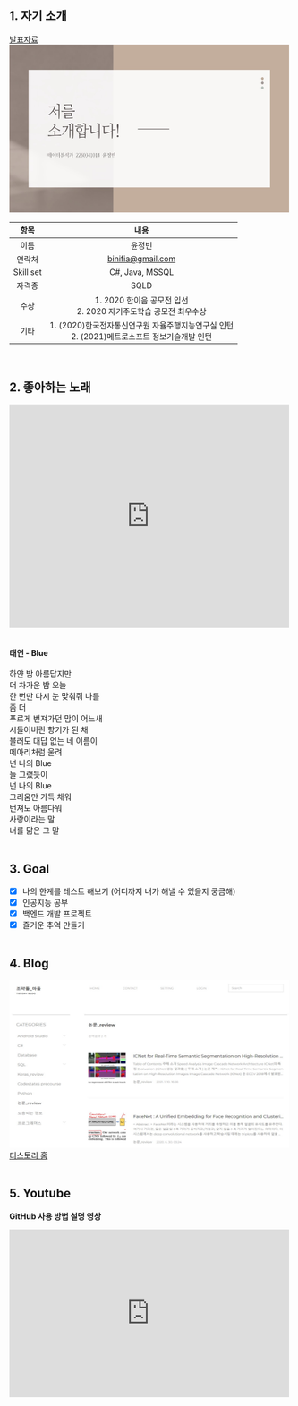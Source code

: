 ## 1. 자기 소개
[발표자료](/2260341014.pdf) <br>
<img width="500" height="300" src="selfintro.jpg"/><br>

|항목|내용|
|:---:|:---:|
|이름|윤정빈|
|연락처|binifia@gmail.com|
|Skill set|C#, Java, MSSQL|
|자격증|SQLD|
|수상|1. 2020 한이음 공모전 입선<br>2. 2020 자기주도학습 공모전 최우수상|
|기타|1. (2020)한국전자통신연구원 자율주행지능연구실 인턴<br>2. (2021)메트로소프트 정보기술개발 인턴|
<br>

## 2. 좋아하는 노래
<iframe width="500" height="400" src="https://www.youtube.com/embed/tVtTdZt-HtI" title="YouTube video player" frameborder="0" allow="accelerometer; autoplay; clipboard-write; encrypted-media; gyroscope; picture-in-picture" allowfullscreen></iframe>

<br>**태연 - Blue** <br><br>
하얀 밤 아름답지만<br>
더 차가운 밤 오늘<br>
한 번만 다시 눈 맞춰줘 나를<br>
좀 더<br>
푸르게 번져가던 맘이 어느새<br>
시들어버린 향기가 된 채<br>
불러도 대답 없는 네 이름이<br>
메아리처럼 울려<br>
넌 나의 Blue<br>
늘 그랬듯이<br>
넌 나의 Blue<br>
그리움만 가득 채워<br>
번져도 아름다워<br>
사랑이라는 말<br>
너를 닮은 그 말<br><br>

## 3. Goal
- [x] 나의 한계를 테스트 해보기 (어디까지 내가 해낼 수 있을지 궁금해)
- [x] 인공지능 공부
- [x] 백엔드 개발 프로젝트
- [x] 즐거운 추억 만들기<br><br>

## 4. Blog
<img width="500" height="300" src="blog_img.jpg"/><br>
[티스토리 홈](https://webit22.tistory.com/)<br><br>

## 5. Youtube
**GitHub 사용 방법 설명 영상**<br>
<iframe width="500" height="300"  src="https://www.youtube.com/embed/zgVSlDh0DEs" title="YouTube video player" frameborder="0" allow="accelerometer; autoplay; clipboard-write; encrypted-media; gyroscope; picture-in-picture" allowfullscreen></iframe>
